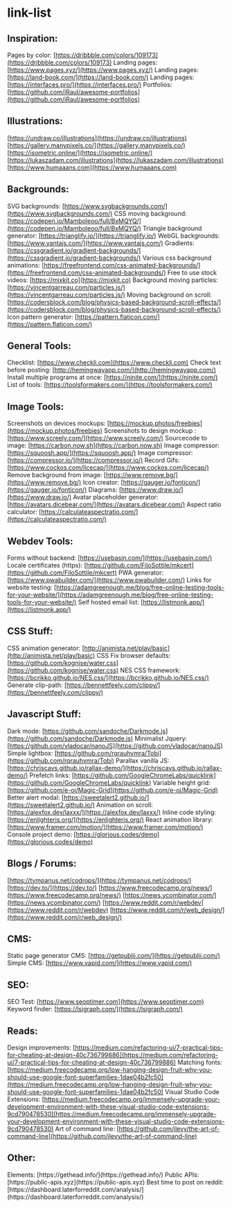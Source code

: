 # link-list

## Inspiration:
Pages by color: [https://dribbble.com/colors/109173](https://dribbble.com/colors/109173)
Landing pages: [https://www.pages.xyz/](https://www.pages.xyz/)
Landing pages: [https://land-book.com/](https://land-book.com/)
Landing pages: [https://interfaces.pro/](https://interfaces.pro/)
Portfolios: [https://github.com/iRaul/awesome-portfolios](https://github.com/iRaul/awesome-portfolios)


## Illustrations:
[https://undraw.co/illustrations](https://undraw.co/illustrations)
[https://gallery.manypixels.co/](https://gallery.manypixels.co/)
[https://isometric.online/](https://isometric.online/)
[https://lukaszadam.com/illustrations](https://lukaszadam.com/illustrations)
[https://www.humaaans.com](https://www.humaaans.com)


## Backgrounds:
SVG backgrounds: [https://www.svgbackgrounds.com/](https://www.svgbackgrounds.com/)
CSS moving background: [https://codepen.io/Mamboleoo/full/BxMQYQ/](https://codepen.io/Mamboleoo/full/BxMQYQ/)
Triangle background generator: [https://trianglify.io/](https://trianglify.io/)
WebGL backgrounds: [https://www.vantajs.com/](https://www.vantajs.com/)
Gradients: [https://cssgradient.io/gradient-backgrounds/](https://cssgradient.io/gradient-backgrounds/)
Various css background animations: [https://freefrontend.com/css-animated-backgrounds/](https://freefrontend.com/css-animated-backgrounds/)
Free to use stock videos: [https://mixkit.co](https://mixkit.co)
Background moving particles: [https://vincentgarreau.com/particles.js/](https://vincentgarreau.com/particles.js/)
Moving background on scroll: [https://codersblock.com/blog/physics-based-background-scroll-effects/](https://codersblock.com/blog/physics-based-background-scroll-effects/)
Icon pattern generator: [https://pattern.flaticon.com/](https://pattern.flaticon.com/)


## General Tools:
Checklist: [https://www.checkli.com](https://www.checkli.com)
Check text before posting: [http://hemingwayapp.com/](http://hemingwayapp.com/)
Install multiple programs at once: [https://ninite.com/](https://ninite.com/)
List of tools: [https://toolsformakers.com/](https://toolsformakers.com/)


## Image Tools:
Screenshots on devices mockups: [https://mockup.photos/freebies](https://mockup.photos/freebies)
Screenshots to design mockup : [https://www.screely.com/](https://www.screely.com/)
Sourcecode to image: [https://carbon.now.sh](https://carbon.now.sh)
Image compressor: [https://squoosh.app/](https://squoosh.app/)
Image compressor: [https://compressor.io/](https://compressor.io/)
Record Gifs: [https://www.cockos.com/licecap/](https://www.cockos.com/licecap/)
Remove background from image: [https://www.remove.bg/](https://www.remove.bg/)
Icon creator: [https://gauger.io/fonticon/](https://gauger.io/fonticon/)
Diagrams: [https://www.draw.io/](https://www.draw.io/)
Avatar placeholder generator: [https://avatars.dicebear.com/](https://avatars.dicebear.com/)
Aspect ratio calculator: [https://calculateaspectratio.com/](https://calculateaspectratio.com/)


## Webdev Tools:
Forms without backend: [https://usebasin.com/](https://usebasin.com/)
Locale certificates (https): [https://github.com/FiloSottile/mkcert](https://github.com/FiloSottile/mkcert)
PWA generator: [https://www.pwabuilder.com/](https://www.pwabuilder.com/)
Links for website testing: [https://adamgreenough.me/blog/free-online-testing-tools-for-your-website/](https://adamgreenough.me/blog/free-online-testing-tools-for-your-website/)
Self hosted email list: [https://listmonk.app/](https://listmonk.app/)


## CSS Stuff:
CSS animation generator: [http://animista.net/play/basic](http://animista.net/play/basic)
CSS Fix browser defaults: [https://github.com/kognise/water.css](https://github.com/kognise/water.css)
NES CSS framework: [https://bcrikko.github.io/NES.css/](https://bcrikko.github.io/NES.css/)
Generate clip-path: [https://bennettfeely.com/clippy/](https://bennettfeely.com/clippy/)


## Javascript Stuff:
Dark mode: [https://github.com/sandoche/Darkmode.js](https://github.com/sandoche/Darkmode.js)
Minimalist Jquery: [https://github.com/vladocar/nanoJS](https://github.com/vladocar/nanoJS)
Simple lightbox: [https://github.com/rqrauhvmra/Tobi](https://github.com/rqrauhvmra/Tobi)
Parallax vanilla JS: [https://chriscavs.github.io/rallax-demo/](https://chriscavs.github.io/rallax-demo/)
Prefetch links: [https://github.com/GoogleChromeLabs/quicklink](https://github.com/GoogleChromeLabs/quicklink)
Variable height grid: [https://github.com/e-oj/Magic-Grid](https://github.com/e-oj/Magic-Grid)
Better alert modal: [https://sweetalert2.github.io/](https://sweetalert2.github.io/)
Animation on scroll: [https://alexfox.dev/laxxx/](https://alexfox.dev/laxxx/)
Inline code styling: [https://enlighterjs.org/](https://enlighterjs.org/)
React animation library: [https://www.framer.com/motion/](https://www.framer.com/motion/)
Console project demo: [https://glorious.codes/demo](https://glorious.codes/demo)


## Blogs / Forums:
[https://tympanus.net/codrops/](https://tympanus.net/codrops/)
[https://dev.to/](https://dev.to/)
[https://www.freecodecamp.org/news/](https://www.freecodecamp.org/news/)
[https://news.ycombinator.com/](https://news.ycombinator.com/)
[https://www.reddit.com/r/webdev](https://www.reddit.com/r/webdev)
[https://www.reddit.com/r/web_design/](https://www.reddit.com/r/web_design/)


## CMS:
Static page generator CMS: [https://getpublii.com/](https://getpublii.com/)
Simple CMS: [https://www.vapid.com/](https://www.vapid.com/)


## SEO:
SEO Test: [https://www.seoptimer.com](https://www.seoptimer.com)
Keyword finder: [https://lsigraph.com/](https://lsigraph.com/)


## Reads:
Design improvements: [https://medium.com/refactoring-ui/7-practical-tips-for-cheating-at-design-40c736799886](https://medium.com/refactoring-ui/7-practical-tips-for-cheating-at-design-40c736799886)
Matching fonts: [https://medium.freecodecamp.org/low-hanging-design-fruit-why-you-should-use-google-font-superfamilies-1dae04b2fc50](https://medium.freecodecamp.org/low-hanging-design-fruit-why-you-should-use-google-font-superfamilies-1dae04b2fc50)
Visual Studio Code Extensions: [https://medium.freecodecamp.org/immensely-upgrade-your-development-environment-with-these-visual-studio-code-extensions-9cd790478530](https://medium.freecodecamp.org/immensely-upgrade-your-development-environment-with-these-visual-studio-code-extensions-9cd790478530)
Art of command line: [https://github.com/jlevy/the-art-of-command-line](https://github.com/jlevy/the-art-of-command-line)


## Other:
<head> Elements: [https://gethead.info/](https://gethead.info/)
Public APIs: [https://public-apis.xyz](https://public-apis.xyz)
Best time to post on reddit: [https://dashboard.laterforreddit.com/analysis/](https://dashboard.laterforreddit.com/analysis/)
  
